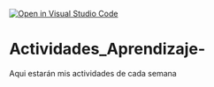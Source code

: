 [![Open in Visual Studio Code](https://classroom.github.com/assets/open-in-vscode-c66648af7eb3fe8bc4f294546bfd86ef473780cde1dea487d3c4ff354943c9ae.svg)](https://classroom.github.com/online_ide?assignment_repo_id=8478637&assignment_repo_type=AssignmentRepo)
# Actividades_Aprendizaje-
Aqui estarán mis actividades de cada semana
